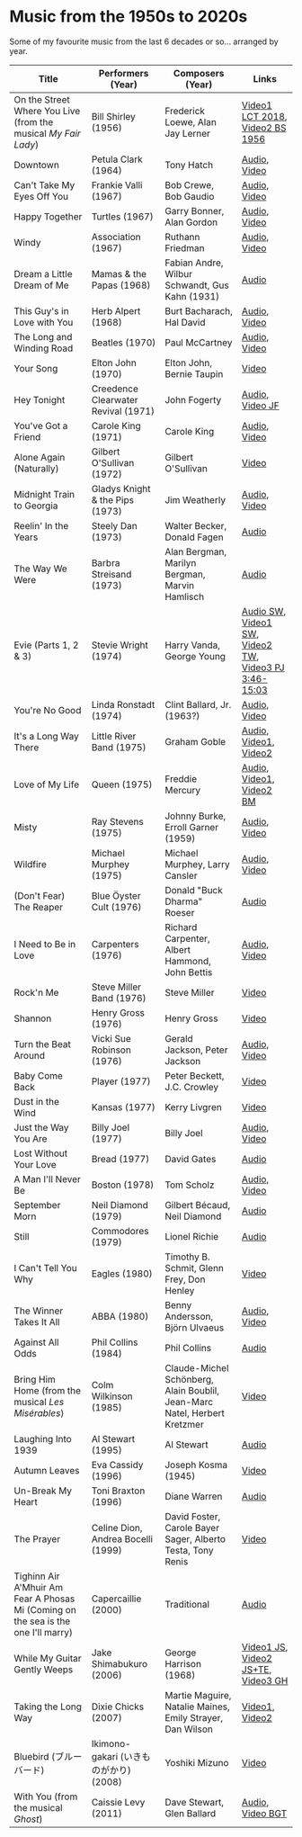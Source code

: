 # Music from the 1950s to 2020s

Some of my favourite music from the last 6 decades or so... arranged by year.

Title                       | Performers (Year)                   | Composers (Year)          | Links
----------------------------|-------------------------------------|---------------------------|------
On the Street Where You Live (from the musical *My Fair Lady*) | Bill Shirley (1956)          | Frederick Loewe, Alan Jay Lerner | [Video1 LCT 2018](https://www.youtube.com/watch?v=6kX3PZ_ynss), [Video2 BS 1956](https://www.youtube.com/watch?v=0udu4KYv1zI)
Downtown                    | Petula Clark (1964)                 | Tony Hatch                | [Audio](https://www.youtube.com/watch?v=z_m4Qb0iW-o), [Video](https://www.youtube.com/watch?v=Zx06XNfDvk0)
Can't Take My Eyes Off You  | Frankie Valli (1967)                | Bob Crewe, Bob Gaudio     | [Audio](https://www.youtube.com/watch?v=J36z7AnhvOM), [Video](https://www.youtube.com/watch?v=RbnXASVV--M)
Happy Together              | Turtles (1967)                      | Garry Bonner, Alan Gordon | [Audio](https://www.youtube.com/watch?v=pSw8an1u3rc), [Video](https://www.youtube.com/watch?v=mRCe5L1imxg)
Windy                       | Association (1967)                  | Ruthann Friedman          | [Audio](https://www.youtube.com/watch?v=Qa9mGMdwv0g), [Video](https://www.youtube.com/watch?v=RsY8l0Jg3lY)
Dream a Little Dream of Me  | Mamas & the Papas (1968)            | Fabian Andre, Wilbur Schwandt, Gus Kahn (1931) | [Audio](https://www.youtube.com/watch?v=fJwjLYRPxJY)
This Guy's in Love with You | Herb Alpert (1968)                  | Burt Bacharach, Hal David | [Audio](https://www.youtube.com/watch?v=pvQMyVoefNI), [Video](https://www.youtube.com/watch?v=o8ByJ1C0iR4)
The Long and Winding Road   | Beatles (1970)                      | Paul McCartney            | [Audio](https://www.youtube.com/watch?v=fR4HjTH_fTM), [Video](https://www.youtube.com/watch?v=oz3JlMhgfq0)
Your Song                   | Elton John (1970)                   | Elton John, Bernie Taupin | [Video](https://www.youtube.com/watch?v=GlPlfCy1urI)
Hey Tonight                 | Creedence Clearwater Revival (1971) | John Fogerty              | [Audio](https://www.youtube.com/watch?v=7ByQ0Ne3SMU), [Video JF](https://www.youtube.com/watch?v=jmFHqn0Z0hg)
You've Got a Friend         | Carole King (1971)                  | Carole King               | [Audio](https://www.youtube.com/watch?v=eAR_Ff5A8Rk), [Video](https://www.youtube.com/watch?v=qde5NMy7WTU)
Alone Again (Naturally)     | Gilbert O'Sullivan (1972)           | Gilbert O'Sullivan        | [Video](https://www.youtube.com/watch?v=D_P-v1BVQn8)
Midnight Train to Georgia   | Gladys Knight & the Pips (1973)     | Jim Weatherly             | [Audio](https://www.youtube.com/watch?v=A0F9lh8TiSM), [Video](https://www.youtube.com/watch?v=K2PeC1MkAZE)
Reelin' In the Years  | Steely Dan (1973)        | Walter Becker, Donald Fagen                    | [Audio](https://www.youtube.com/watch?v=GaH25Sghoqc)
The Way We Were       | Barbra Streisand (1973)  | Alan Bergman, Marilyn Bergman, Marvin Hamlisch | [Audio](https://www.youtube.com/watch?v=hkBziLvefsw)
Evie (Parts 1, 2 & 3) | Stevie Wright (1974)     | Harry Vanda, George Young                      | [Audio SW](https://www.youtube.com/watch?v=8Hj8BRV8Jls), [Video1 SW](https://www.youtube.com/watch?v=QOFexMWQ1Gs), [Video2 TW](https://www.youtube.com/watch?v=y2FRyCoViaI), [Video3 PJ 3:46-15:03](https://www.youtube.com/watch?v=g_yXVsC1s78&t=3m46s)
You're No Good        | Linda Ronstadt (1974)    | Clint Ballard, Jr. (1963?)                     | [Audio](https://www.youtube.com/watch?v=6ysu2aUCwgk), [Video](https://www.youtube.com/watch?v=_bj_32QeAaU)
It's a Long Way There | Little River Band (1975) | Graham Goble                                   | [Audio](https://www.youtube.com/watch?v=PPsevhQkn68), [Video1](https://www.youtube.com/watch?v=qYiiv7Dr-cA), [Video2](https://www.youtube.com/watch?v=ABckaeEANU4)
Love of My Life       | Queen (1975)             | Freddie Mercury                                | [Audio](https://www.youtube.com/watch?v=2bqm4gRY3mA), [Video1](https://www.youtube.com/watch?v=v3xwCkhmies), [Video2 BM](https://www.youtube.com/watch?v=tR1HfnbWte8)
Misty                 | Ray Stevens (1975)       | Johnny Burke, Erroll Garner (1959)             | [Audio](https://www.youtube.com/watch?v=ko56rc30qdk), [Video](https://www.youtube.com/watch?v=v3RigVrLr7s)
Wildfire              | Michael Murphey (1975)   | Michael Murphey, Larry Cansler                 | [Audio](https://www.youtube.com/watch?v=Pc3OnSQc48s), [Video](https://www.youtube.com/watch?v=gl4Y4FWWkn0)
(Don't Fear) The Reaper | Blue Öyster Cult (1976) | Donald "Buck Dharma" Roeser                   | [Audio](https://www.youtube.com/watch?v=Dy4HA3vUv2c)
I Need to Be in Love  | Carpenters (1976)        | Richard Carpenter, Albert Hammond, John Bettis | [Audio](https://www.youtube.com/watch?v=5sYoepCsTTM), [Video](https://www.youtube.com/watch?v=mTVpNXG7iBk)
Rock'n Me             | Steve Miller Band (1976) | Steve Miller                                   | [Video](https://www.youtube.com/watch?v=pIF9hCgImTY)
Shannon               | Henry Gross (1976)       | Henry Gross                                    | [Video](https://www.youtube.com/watch?v=A822OKFMQTM)
Turn the Beat Around | Vicki Sue Robinson (1976) | Gerald Jackson, Peter Jackson                  | [Audio](https://www.youtube.com/watch?v=vz9pZW5OvM4), [Video](https://www.youtube.com/watch?v=95eWL8s_wRc)
Baby Come Back        | Player (1977)            | Peter Beckett, J.C. Crowley                    | [Video](https://www.youtube.com/watch?v=Hn-enjcgV1o)
Dust in the Wind      | Kansas (1977)            | Kerry Livgren                                  | [Video](https://www.youtube.com/watch?v=tH2w6Oxx0kQ)
Just the Way You Are  | Billy Joel (1977)        | Billy Joel                                     | [Audio](https://www.youtube.com/watch?v=dBqyX0UUzVQ), [Video](https://www.youtube.com/watch?v=tJWM5FmZyqU)
Lost Without Your Love  | Bread (1977)           | David Gates                                    | [Audio](https://www.youtube.com/watch?v=4vOq6UPhvDE)
A Man I'll Never Be     | Boston (1978)          | Tom Scholz                                     | [Audio](https://www.youtube.com/watch?v=PqsHWnDBS0Q), [Video](https://www.youtube.com/watch?v=gZxP3bMn0as)
September Morn          | Neil Diamond (1979) | Gilbert Bécaud, Neil Diamond   | [Audio](https://www.youtube.com/watch?v=zEuOkapb-_o)
Still                   | Commodores (1979)   | Lionel Richie                  | [Audio](https://www.youtube.com/watch?v=-oTxaL2NDkc)
I Can't Tell You Why    | Eagles (1980)       | Timothy B. Schmit, Glenn Frey, Don Henley | [Video](https://www.youtube.com/watch?v=iP97m8jwRfE)
The Winner Takes It All | ABBA (1980)         | Benny Andersson, Björn Ulvaeus | [Audio](https://www.youtube.com/watch?v=92cwKCU8Z5c), [Video](https://www.youtube.com/watch?v=iyIOl-s7JTU)
Against All Odds        | Phil Collins (1984) | Phil Collins                   | [Audio](https://www.youtube.com/watch?v=CkGg1bzfSys)
Bring Him Home (from the musical *Les Misérables*) | Colm Wilkinson (1985)              | Claude-Michel Schönberg, Alain Boublil, Jean-Marc Natel, Herbert Kretzmer | [Video](https://www.youtube.com/watch?v=qsYnhVITf9E)
Laughing Into 1939           | Al Stewart (1995)                  | Al Stewart                                                                | [Audio](https://www.youtube.com/watch?v=jmuPs1vD8Ew)
Autumn Leaves                | Eva Cassidy (1996)                 | Joseph Kosma (1945)                                                       | [Video](https://www.youtube.com/watch?v=xXBNlApwh0c)
Un-Break My Heart            | Toni Braxton (1996)                | Diane Warren                                                              | [Audio](https://www.youtube.com/watch?v=O596XpES1rI)
The Prayer                   | Celine Dion, Andrea Bocelli (1999) | David Foster, Carole Bayer Sager, Alberto Testa, Tony Renis               | [Video](https://www.youtube.com/watch?v=qt_OkgSOrkU)
Tighinn Air A'Mhuir Am Fear A Phosas Mi (Coming on the sea is the one I'll marry) | Capercaillie (2000) | Traditional                         | [Audio](https://www.youtube.com/watch?v=9Rx0R3g_6Ck)
While My Guitar Gently Weeps | Jake Shimabukuro (2006)            | George Harrison (1968)                                                    | [Video1 JS](https://www.youtube.com/watch?v=puSkP3uym5k), [Video2 JS+TE](https://www.youtube.com/watch?v=J5qakFIecBU), [Video3 GH](https://www.youtube.com/watch?v=XzSrShbqlz8)
Taking the Long Way          | Dixie Chicks (2007)                | Martie Maguire, Natalie Maines, Emily Strayer, Dan Wilson                 | [Video1](https://www.youtube.com/watch?v=s5HKLteH9Mc), [Video2](https://www.youtube.com/watch?v=h58iGepQrFM)
Bluebird (ブルーバード)      | Ikimono-gakari (いきものがかり) (2008) | Yoshiki Mizuno                                                        | [Video](https://www.youtube.com/watch?v=T_lDH7Hh9zA)
With You (from the musical *Ghost*) | Caissie Levy (2011)                | Dave Stewart, Glen Ballard                                                | [Audio](https://www.youtube.com/watch?v=VHQ0FmUtS0E), [Video BGT](https://www.youtube.com/watch?v=nuxRztsMNzg)

